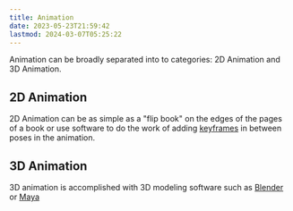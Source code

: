 ```yaml
---
title: Animation
date: 2023-05-23T21:59:42
lastmod: 2024-03-07T05:25:22
---
```


Animation can be broadly separated into to categories: 2D Animation and 3D Animation.

## 2D Animation

2D Animation can be as simple as a "flip book" on the edges of the pages of a book or use software to do the work of adding [keyframes](./keyframes.md) in between poses in the animation.

## 3D Animation

3D animation is accomplished with 3D modeling software such as [Blender](../3d-modeling/blender/blender.md) or [Maya](../3d-modeling/maya/maya.md)
